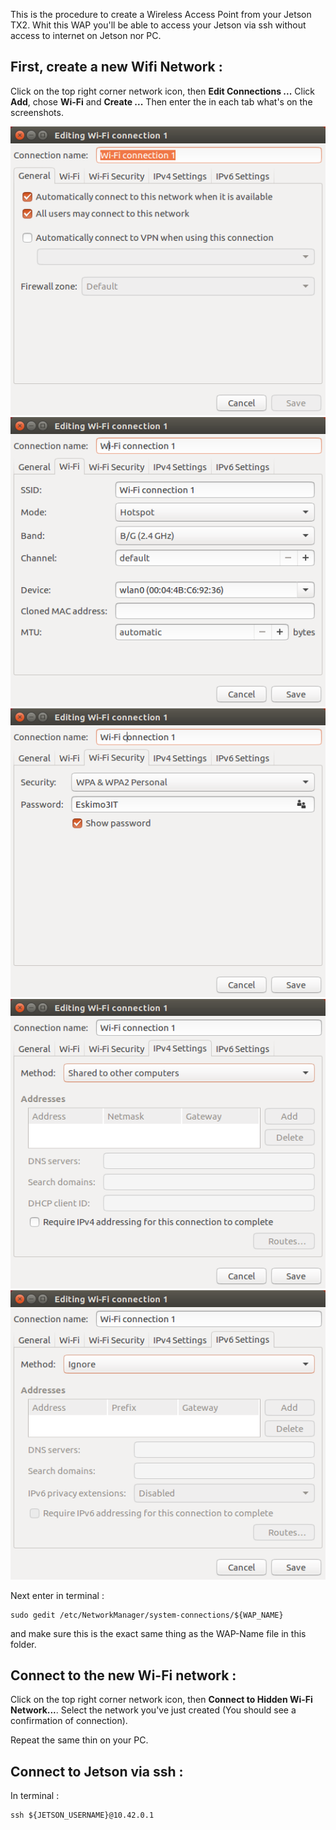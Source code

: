 
This is the procedure to create a Wireless Access Point from your Jetson TX2. Whit this WAP you'll be able to access your Jetson via ssh without access to internet on Jetson nor PC.

## First, create a new Wifi Network :

Click on the top right corner network icon, then **Edit Connections ...** 
Click **Add**, chose **Wi-Fi** and **Create ...**
Then enter the in each tab what's on the screenshots.

![General_tab](/Deleaves/CreateWAP/Screenshot/General_tab.png)
![Wi-Fi_tab](/Deleaves/CreateWAP/Screenshot/Wi-Fi_tab.png)
![Wi-Fi_Security_tab](/Deleaves/CreateWAP/Screenshot/Wi-Fi_Security.png)
![IPv4_Setting_tab](/Deleaves/CreateWAP/Screenshot/IPv4_Setting.png)
![IPv6_Setting_tab](/Deleaves/CreateWAP/Screenshot/IPv6_Setting.png)


Next enter in terminal :
```
sudo gedit /etc/NetworkManager/system-connections/${WAP_NAME}
```
and make sure this is the exact same thing as the WAP-Name file in this folder.
## Connect to the new Wi-Fi network :

Click on the top right corner network icon, then **Connect to Hidden Wi-Fi Network...**.
Select the network you've just created (You should see a confirmation of connection).

Repeat the same thin on your PC.

## Connect to Jetson via ssh :

In terminal :
```
ssh ${JETSON_USERNAME}@10.42.0.1
```





 




